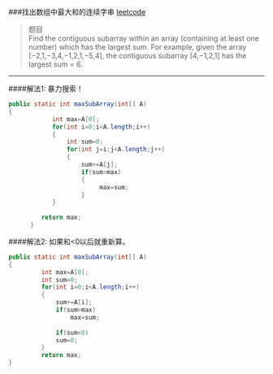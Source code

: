 ###找出数组中最大和的连续字串
[leetcode](https://leetcode.com/problems/maximum-subarray/)
>题目  
>Find the contiguous subarray within an array (containing at least one number) which has the largest sum.
>For example, given the array [−2,1,−3,4,−1,2,1,−5,4],
>the contiguous subarray [4,−1,2,1] has the largest sum = 6.

----
####解法1:
暴力搜索！
```java
public static int maxSubArray(int[] A) 
{
            int max=A[0];
            for(int i=0;i<A.length;i++)
            {
                int sum=0;
                for(int j=i;j<A.length;j++)
                {
                    sum+=A[j];
                    if(sum>max)
                    {
	                     max=sum;
					}                       
            }
                
         return max;
      }
```
####解法2:
如果和<0以后就重新算。
```java
public static int maxSubArray(int[] A) 
{
         int max=A[0];
         int sum=0;
         for(int i=0;i<A.length;i++)
         {
             sum+=A[i];
             if(sum>max)
                 max=sum;
             
             if(sum<0)
             sum=0;
         }
         return max;
}
```

